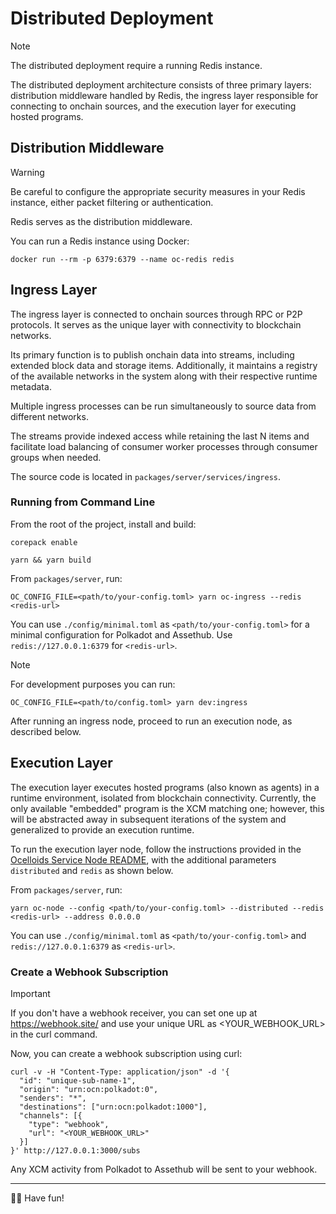 # Distributed Deployment

> [!NOTE]
> The distributed deployment require a running Redis instance.

The distributed deployment architecture consists of three primary layers: distribution middleware handled by Redis, the ingress layer responsible for connecting to onchain sources, and the execution layer for executing hosted programs.

## Distribution Middleware

> [!WARNING]
> Be careful to configure the appropriate security measures in your Redis instance, either packet filtering or authentication.

Redis serves as the distribution middleware.

You can run a Redis instance using Docker:

```shell
docker run --rm -p 6379:6379 --name oc-redis redis
```

## Ingress Layer

The ingress layer is connected to onchain sources through RPC or P2P protocols. It serves as the unique layer with connectivity to blockchain networks.

Its primary function is to publish onchain data into streams, including extended block data and storage items. Additionally, it maintains a registry of the available networks in the system along with their respective runtime metadata.

Multiple ingress processes can be run simultaneously to source data from different networks.

The streams provide indexed access while retaining the last N items and facilitate load balancing of consumer worker processes through consumer groups when needed.

The source code is located in `packages/server/services/ingress`.

### Running from Command Line

From the root of the project, install and build:

```shell
corepack enable
```

```shell
yarn && yarn build
```

From `packages/server`, run:

```shell
OC_CONFIG_FILE=<path/to/your-config.toml> yarn oc-ingress --redis <redis-url>
```

You can use `./config/minimal.toml` as `<path/to/your-config.toml>` for a minimal configuration for Polkadot and Assethub. Use `redis://127.0.0.1:6379` for `<redis-url>`.

> [!NOTE]
> For development purposes you can run:
> ```shell
> OC_CONFIG_FILE=<path/to/config.toml> yarn dev:ingress
> ```

After running an ingress node, proceed to run an execution node, as described below.

## Execution Layer

The execution layer executes hosted programs (also known as agents) in a runtime environment, isolated from blockchain connectivity. Currently, the only available "embedded" program is the XCM matching one; however, this will be abstracted away in subsequent iterations of the system and generalized to provide an execution runtime.

To run the execution layer node, follow the instructions provided in the [Ocelloids Service Node README](https://github.com/sodazone/ocelloids-services/blob/main/packages/server/), with the additional parameters `distributed` and `redis` as shown below.

From `packages/server`, run:

```shell
yarn oc-node --config <path/to/your-config.toml> --distributed --redis <redis-url> --address 0.0.0.0
```

You can use `./config/minimal.toml` as `<path/to/your-config.toml>` and `redis://127.0.0.1:6379` as `<redis-url>`.

### Create a Webhook Subscription

> [!IMPORTANT]
> If you don't have a webhook receiver, you can set one up at https://webhook.site/ and use your unique URL as <YOUR_WEBHOOK_URL> in the curl command.

Now, you can create a webhook subscription using curl:

```shell
curl -v -H "Content-Type: application/json" -d '{
  "id": "unique-sub-name-1",
  "origin": "urn:ocn:polkadot:0",
  "senders": "*",
  "destinations": ["urn:ocn:polkadot:1000"],
  "channels": [{
    "type": "webhook",
    "url": "<YOUR_WEBHOOK_URL>"
  }]
}' http://127.0.0.1:3000/subs
```

Any XCM activity from Polkadot to Assethub will be sent to your webhook.

---

:dizzy::rocket: Have fun!

